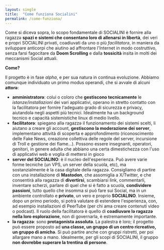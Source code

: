 ```yaml
---
layout: single
title:  "Come funziona Socialini"
permalink: /come-funziona/
---
```

Come si diceva sopra, lo scopo fondamentale di SOCIALINI è fornire allə ragazzə **spazi e sistemi che consentano loro di allenarsi in libertà**, dei veri e propri SOCIALINI privati, coadiuvati da uno o più *facilitatorə*, in maniera da sviluppare anticorpi che aiutino ad affrontare l'Internet in modo costruttivo, senza farsi fagocitare da **Doom Scrolling** e dalla **tossicità** insita in molti dei meccanismi Social attuali.

**Come?**

Il progetto è in fase *alpha*, e per sua natura in continua evoluzione. Abbiamo comunque individuato un primo modus operandi, che si avvale di alcuni **attorə**:

- **amministratorə**: colui o coloro che **gestiscono tecnicamente** le *istanze/installazioni* dei vari applicativi, operano in stretto contatto con lə facilitatorə per fornire l'adeguato grado di sicurezza e privacy, aiutandolə negli aspetti più tecnici. Idealmente ha un background tecnico e capacità sistemistiche linux di medio livello. 
- **facilitatorə**: spiegano allə ragazzə il funzionamento dei sistemi scelti, li aiutano a creare gli account, **gestiscono la moderazione dei server**, implementano attività di scoperta e approfondimento (riconoscimento delle Fake News, creazione collettiva delle regole del server, incursione di Troll e gestione dei flame...). Possono essere insegnanti, operatori, genitori, in genere adultə che abbiano una certa dimestichezza con l'uso di applicativi web e voglia di mettersi in gioco
- **server del SOCIALINO**: è il nucleo dell'esperienza. Può avere varie forme tecniche (un VPS, un server della scuola, etc), ma sostanzialmente è la casa digitale dellə ragazzə. Consigliamo di partire con una installazione di **Mastodon**, che assomiglia a X/Twitter, e che consentirà allə ragazzə di **divertirsi**, scambiarsi link, commentarli, inventare scherzi, parlare di quel che si è fatto a scuola, **condividere passioni**, tutto quello che insomma si può fare sui Social, ma in un ambiente controllato e **privato**, un vero e proprio **SOCIALINO**. Insieme, dopo un primo periodo, si potrà valutare di estendere l'esperienza, con, ad esempio installazioni di PeerTube (per chi ama creare contenuti video o podcast). Il ruolo dellə facilitatorə è quello di **coadiuvare lə ragazzə nella loro esplorazione**, non di governarlə, è estremamente importante.
- **lə ragazzə**: sono **protagonistə assolutə**. La palestra è loro; il progetto può essere proposto ad **una classe, un gruppo di un centro ricreativo, un gruppo di amichə**. Si può partire anche con gruppi ristretti, per poi allargare mano a mano. Idealmente, per gli scopi di SOCIALINI, il gruppo **non dovrebbe superare la trentina di persone**.